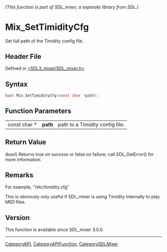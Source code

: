 ###### (This function is part of SDL_mixer, a separate library from SDL.)
# Mix_SetTimidityCfg

Set full path of the Timidity config file.

## Header File

Defined in [<SDL3_mixer/SDL_mixer.h>](https://github.com/libsdl-org/SDL_mixer/blob/main/include/SDL3_mixer/SDL_mixer.h)

## Syntax

```c
bool Mix_SetTimidityCfg(const char *path);
```

## Function Parameters

|              |          |                                 |
| ------------ | -------- | ------------------------------- |
| const char * | **path** | path to a Timidity config file. |

## Return Value

(bool) Returns true on success or false on failure; call SDL_GetError() for
more information.

## Remarks

For example, "/etc/timidity.cfg"

This is obviously only useful if SDL_mixer is using Timidity internally to
play MIDI files.

## Version

This function is available since SDL_mixer 3.0.0.

----
[CategoryAPI](CategoryAPI), [CategoryAPIFunction](CategoryAPIFunction), [CategorySDLMixer](CategorySDLMixer)

